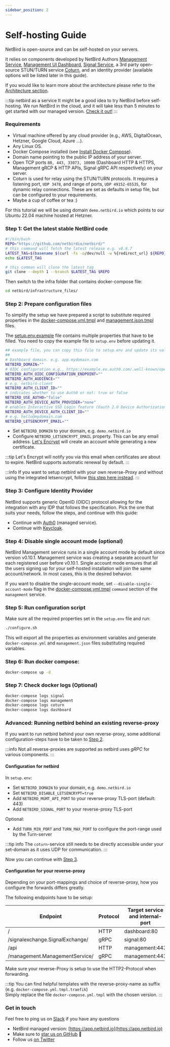```yaml
---
sidebar_position: 2
---
```


# Self-hosting Guide

NetBird is open-source and can be self-hosted on your servers.

It relies on components developed by NetBird Authors [Management Service](https://github.com/netbirdio/netbird/tree/main/management), [Management UI Dashboard](https://github.com/netbirdio/dashboard), [Signal Service](https://github.com/netbirdio/netbird/tree/main/signal),
a 3rd party open-source STUN/TURN service [Coturn](https://github.com/coturn/coturn), and an identity provider (available options will be listed later in this guide).

If you would like to learn more about the architecture please refer to the [Architecture section](/overview/architecture).

:::tip netbird as a service
It might be a good idea to try NetBird before self-hosting. 
We run NetBird in the cloud, and it will take less than 5 minutes to get started with our managed version. [Check it out!](https://netbird.io/pricing)
:::

### Requirements

- Virtual machine offered by any cloud provider (e.g., AWS, DigitalOcean, Hetzner, Google Cloud, Azure ...).
- Any Linux OS.
- Docker Compose installed (see [Install Docker Compose](https://docs.docker.com/compose/install/)).
- Domain name pointing to the public IP address of your server.
- Open TCP ports ```80, 443, 33073, 10000``` (Dashboard HTTP & HTTPS, Management gRCP & HTTP APIs, Signal gRPC API respectively) on your server.
- Coturn is used for relay using the STUN/TURN protocols. It requires a listening port, `UDP 3478`, and range of ports, `UDP 49152-65535`, for dynamic relay connections. These are set as defaults in setup file, but can be configured to your requirements.
- Maybe a cup of coffee or tea :)

For this tutorial we will be using domain ```demo.netbird.io``` which points to our Ubuntu 22.04 machine hosted at Hetzner.

### Step 1: Get the latest stable NetBird code

```bash 
#!/bin/bash
REPO="https://github.com/netbirdio/netbird/"
# this command will fetch the latest release e.g. v0.8.7
LATEST_TAG=$(basename $(curl -fs -o/dev/null -w %{redirect_url} ${REPO}releases/latest))
echo $LATEST_TAG

# this comman will clone the latest tag
git clone --depth 1 --branch $LATEST_TAG $REPO
```

Then switch to the infra folder that contains docker-compose file:

```bash 
cd netbird/infrastructure_files/
```
### Step 2:  Prepare configuration files

To simplify the setup we have prepared a script to substitute required properties in the [docker-compose.yml.tmpl](https://github.com/netbirdio/netbird/tree/main/infrastructure_files/docker-compose.yml.tmpl) and [management.json.tmpl](https://github.com/netbirdio/netbird/tree/main/infrastructure_files/management.json.tmpl) files.

The [setup.env.example](https://github.com/netbirdio/netbird/tree/main/infrastructure_files/setup.env.example) file contains multiple properties that have to be filled. You need to copy the example file to `setup.env` before updating it.

```bash
## example file, you can copy this file to setup.env and update its values
##
# Dashboard domain. e.g. app.mydomain.com
NETBIRD_DOMAIN=""
# OIDC configuration e.g., https://example.eu.auth0.com/.well-known/openid-configuration
NETBIRD_AUTH_OIDC_CONFIGURATION_ENDPOINT=""
NETBIRD_AUTH_AUDIENCE=""
# e.g. netbird-client
NETBIRD_AUTH_CLIENT_ID=""
# indicates whether to use Auth0 or not: true or false
NETBIRD_USE_AUTH0="false"
NETBIRD_AUTH_DEVICE_AUTH_PROVIDER="none"
# enables Interactive SSO Login feature (Oauth 2.0 Device Authorization Flow)
NETBIRD_AUTH_DEVICE_AUTH_CLIENT_ID=""
# e.g. hello@mydomain.com
NETBIRD_LETSENCRYPT_EMAIL=""
```

- Set ```NETBIRD_DOMAIN``` to your domain, e.g.  `demo.netbird.io`
- Configure ```NETBIRD_LETSENCRYPT_EMAIL``` property.
  This can be any email address. [Let's Encrypt](https://letsencrypt.org/) will create an account while generating a new certificate.

:::tip
Let's Encrypt will notify you via this email when certificates are about to expire. NetBird supports automatic renewal by default.
:::

:::info
If you want to setup netbird with your own reverse-Proxy and without using the integrated letsencrypt, follow [this step here instead](#advanced-running-netbird-behind-an-existing-reverse-proxy).
:::

### Step 3: Configure Identity Provider

NetBird supports generic OpenID (OIDC) protocol allowing for the integration with any IDP that follows the specification.
Pick the one that suits your needs, follow the steps, and continue with this guide:

- Continue with [Auth0](/integrations/identity-providers/self-hosted/using-netbird-with-auth0) (managed service).
- Continue with [Keycloak](/integrations/identity-providers/self-hosted/using-netbird-with-keycloak).

### Step 4: Disable single account mode (optional)

NetBird Management service runs in a single account mode by default since version v0.10.1. 
Management service was creating a separate account for each registered user before v0.10.1. 
Single account mode ensures that all the users signing up for your self-hosted installation will join the same account/network.
In most cases, this is the desired behavior. 

If you want to disable the single-account mode, set `--disable-single-account-mode` flag in the 
[docker-compose.yml.tmpl](https://github.com/netbirdio/netbird/tree/main/infrastructure_files/docker-compose.yml.tmpl) 
`command` section of the `management` service.

### Step 5: Run configuration script
Make sure all the required properties set in the ```setup.env``` file and run:

 ```bash
 ./configure.sh
 ```

This will export all the properties as environment variables and generate ```docker-compose.yml``` and ```management.json``` files substituting required variables.

### Step 6: Run docker compose:

```bash
docker-compose up -d
```
### Step 7: Check docker logs (Optional)

 ```bash
 docker-compose logs signal
 docker-compose logs management
 docker-compose logs coturn
 docker-compose logs dashboard
```

### Advanced: Running netbird behind an existing reverse-proxy

If you want to run netbird behind your own reverse-proxy, some additional configuration-steps have to be taken to [Step 2](#step-2--prepare-configuration-files).

:::info
Not all reverse-proxies are supported as netbird uses *gRPC* for various components.
:::

#### Configuration for netbird

In `setup.env`:
- Set ```NETBIRD_DOMAIN``` to your domain, e.g.  `demo.netbird.io`
- Set ```NETBIRD_DISABLE_LETSENCRYPT=true```
- Add ```NETBIRD_MGMT_API_PORT``` to your reverse-proxy TLS-port (default: 443)
- Add ```NETBIRD_SIGNAL_PORT``` to your reverse-proxy TLS-port

Optional:
- Add ```TURN_MIN_PORT``` and ```TURN_MAX_PORT``` to configure the port-range used by the Turn-server

:::tip info
The `coturn`-service still needs to be directly accessible under your set-domain as it uses UDP for communication.
:::

Now you can continue with [Step 3](#step-3-configure-identity-provider).

#### Configuration for your reverse-proxy

Depending on your port-mappings and choice of reverse-proxy, how you configure the forwards differs greatly.

The following endpoints have to be setup:

Endpoint                        | Protocol  | Target service and internal-port
------------------------------- | --------- | --------------------------------
/                               | HTTP      | dashboard:80
/signalexchange.SignalExchange/ | gRPC      | signal:80
/api                            | HTTP      | management:443
/management.ManagementService/  | gRPC      | management:443

Make sure your reverse-Proxy is setup to use the HTTP2-Protocol when forwarding.

:::tip
You can find helpful templates with the reverse-proxy-name as suffix (e.g. `docker-compose.yml.tmpl.traefik`)  
Simply replace the file `docker-compose.yml.tmpl` with the chosen version.
:::

### Get in touch

Feel free to ping us on [Slack](https://join.slack.com/t/netbirdio/shared_invite/zt-vrahf41g-ik1v7fV8du6t0RwxSrJ96A) if you have any questions

- NetBird managed version: [https://app.netbird.io](https://app.netbird.io)
- Make sure to [star us on GitHub](https://github.com/netbirdio/netbird) :pray:
- Follow us [on Twitter](https://twitter.com/netbird)

